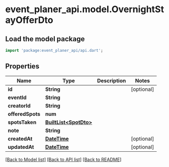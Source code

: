 # event_planer_api.model.OvernightStayOfferDto

## Load the model package
```dart
import 'package:event_planer_api/api.dart';
```

## Properties
Name | Type | Description | Notes
------------ | ------------- | ------------- | -------------
**id** | **String** |  | [optional] 
**eventId** | **String** |  | 
**creatorId** | **String** |  | 
**offeredSpots** | **num** |  | 
**spotsTaken** | [**BuiltList&lt;SpotDto&gt;**](SpotDto.md) |  | 
**note** | **String** |  | 
**createdAt** | [**DateTime**](DateTime.md) |  | [optional] 
**updatedAt** | [**DateTime**](DateTime.md) |  | [optional] 

[[Back to Model list]](../README.md#documentation-for-models) [[Back to API list]](../README.md#documentation-for-api-endpoints) [[Back to README]](../README.md)


